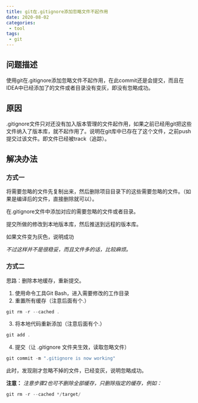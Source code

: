 ```yaml
---
title: git在.gitignore添加忽略文件不起作用
date: 2020-08-02
categories:
 - tool
tags:
 - git
---
```


## 问题描述

使用git在.gitignore添加忽略文件不起作用，在此commit还是会提交，而且在IDEA中已经添加了的文件或者目录没有变灰，即没有忽略成功。

## 原因

.gitignore文件只对还没有加入版本管理的文件起作用，如果之前已经用git把这些文件纳入了版本库，就不起作用了。说明在git库中已存在了这个文件，之前push提交过该文件。即文件已经被track（追踪）。

## 解决办法

### 方式一

将需要忽略的文件先复制出来，然后删除项目目录下的这些需要忽略的文件。（如果是编译后的文件，直接删除就可以）。

在.gitignore文件中添加对应的需要忽略的文件或者目录。

提交所做的修改到本地版本库，然后推送到远程的版本库。

如果文件变为灰色，说明成功

*不过这样并不是很稳妥，而且文件多的话，比较麻烦。*

### 方式二

思路：删除本地缓存，重新提交。

1. 使用命令工具Git Bash，进入需要修改的工作目录
2. 重置所有缓存（注意后面有个.）

```java
git rm -r --cached .
```
3. 将本地代码重新添加（注意后面有个.）

```java
git add .
```
4. 提交（让 .gitignore 文件夹生效，读取忽略文件）

```java
git commit -m ".gitignore is now working"
```
此时，发现刚才忽略不掉的文件，已经变灰，说明忽略成功。

**注意：**
*注意步骤2也可不删除全部缓存，只删除指定的缓存，例如：*

```java
git rm -r --cached */target/
```